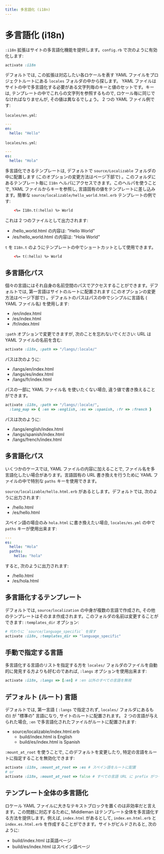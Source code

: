 ```yaml
---
title: 多言語化 (i18n)
---
```


# 多言語化 (i18n)

`:i18n` 拡張はサイトの多言語化機能を提供します。`config.rb` で次のように有効化します:

``` ruby
activate :i18n
```

デフォルトでは, この拡張は対応したい各ロケールを表す YAML ファイルをプロジェクトルートにある `locales` フォルダの中から探します。 YAML ファイルはサイトの中で多言語化する必要がある文字列毎のキーと値のセットです。キーは, テンプレートの中でこれらの文字列を参照するもので, ロケール毎に同じでなければなりませんが, その値は異なるでしょう。 2 つの YAML ファイル例です:

`locales/en.yml`:

``` yaml
---
en:
  hello: "Hello"
```

`locales/es.yml`:

``` yaml
---
es:
  hello: "Hola"
```

多言語化できるテンプレートは, デフォルトで `source/Localizable` フォルダの中に配置します (このオプションの変更方法はページ下部で) 。このフォルダにあるテンプレート毎に `I18n` ヘルパにアクセスできます。このヘルパを使うことで,  YAML ファイルからキーを参照し, 言語固有の値をテンプレートに差し込みます。簡単な `source/localizable/hello_world.html.erb` テンプレートの例です:

``` html
    <%= I18n.t(:hello) %> World
```

これは 2 つのファイルとして出力されます:

* /hello_world.html の内容は: "Hello World"
* /es/hello_world.html の内容は: "Hola World"

`t` を `I18n.t` のようにテンプレートの中でショートカットとして使用できます。

``` html
    <%= t(:hello) %> World
```


## 多言語化パス

個々の言語にはそれ自身の名前空間のパスでアクセスすることができます。デフォルトでは, 第一言語はサイトのルートに配置されます (このオプションの変更方法はページ下部で) 。デフォルトのパスはパスの中でシンプルに言語名 ( YAML ファイル名) を使用します:

* /en/index.html
* /es/index.html
* /fr/index.html

`:path` オプションで変更できますが, 次のことを忘れないでください: URL は YAML ファイルの名前を含む:

``` ruby
activate :i18n, :path => "/langs/:locale/"
```

パスは次のように:

* /langs/en/index.html
* /langs/es/index.html
* /langs/fr/index.html

パスの一部に YAML ファイル名 を使いたくない場合, 違う値で書き換えることができます。

``` ruby
activate :i18n, :path => "/langs/:locale/",
  :lang_map => { :en => :english, :es => :spanish, :fr => :french }
```

パスは次のように:

* /langs/english/index.html
* /langs/spanish/index.html
* /langs/french/index.html

## 多言語化パス

いくつかのケースでは, YAML ファイルの内容に加えることで, ファイル名を多言語化したい場合があります。言語固有の URL 書き換えを行うために YAML ファイルの中で特別な `paths` キーを使用できます。

`source/localizable/hello.html.erb` があるとします。デフォルトでは, 次のように出力されます:

* /hello.html
* /es/hello.html

スペイン語の場合のみ `hola.html` に書き換えたい場合, `locales/es.yml` の中で `paths` キーが使用出来ます:

``` yaml
---
es:
  hello: "Hola"
  paths:
    hello: "hola"
```

すると, 次のように出力されます:

* /hello.html
* /es/hola.html

## 多言語化するテンプレート

デフォルトでは, `source/localization` の中身が複数の言語で作成され, その他のテンプレートはそのまま作成されます。このフォルダの名前は変更することができます: `:templates_dir` オプション:

``` ruby
# 代わりに `source/language_specific` を探す
activate :i18n, :templates_dir => "language_specific"
```

## 手動で指定する言語

多言語化する言語のリストを指定する方を `locales/` フォルダのファイルを自動的に発見する方よりも好むのであれば,  `:langs` オプションを使用出来ます:

``` ruby
activate :i18n, :langs => [:en] # :en 以外のすべての言語を無視
```

## デフォルト (ルート) 言語

デフォルトでは, 第一言語 ( `:langs` で指定されず, `locales/` フォルダにあるもの) が "標準の" 言語になり, サイトのルートに配置されます。 2 つの言語が与えられた場合, `:en` で多言語化されたファイルがルートに配置されます:

* source/localizable/index.html.erb
  * build/index.html is English
  * build/es/index.html is Spanish

`:mount_at_root` を使うことで, このデフォルトを変更したり, 特定の言語をルートに指定することを無効化できます:

``` ruby
activate :i18n, :mount_at_root => :es # スペイン語をルートに配置
# or
activate :i18n, :mount_at_root => false # すべての言語 URL に prefix がつく
```

## テンプレート全体の多言語化

ロケール YAML ファイルに大きなテキストブロックを置くのは非効率だと言えます。この問題に対応するために, Middleman はテンプレート全体を多言語化する方法を提供します。例えば, `index.html` があるとして, `index.en.html.erb` と `index.es.html.erb` を作成することができます。サイトがビルドされると, 次のように:

* build/index.html は英語ページ
* build/es/index.html はスペイン語ページ
